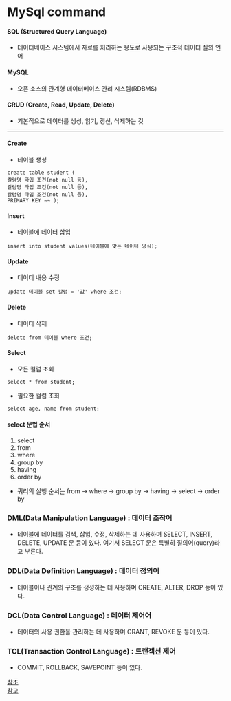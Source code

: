# MySql command
#### SQL (Structured Query Language)
- 데이터베이스 시스템에서 자료를 처리하는 용도로 사용되는 구조적 데이터 질의 언어
#### MySQL
- 오픈 소스의 관계형 데이터베이스 관리 시스템(RDBMS)
#### CRUD (Create, Read, Update, Delete)
- 기본적으로 데이터를 생성, 읽기, 갱신, 삭제하는 것
---
#### Create
- 테이블 생성
```
create table student (
칼럼명 타입 조건(not null 등),
칼럼명 타입 조건(not null 등),
칼럼명 타입 조건(not null 등),
PRIMARY KEY ~~ );
```
#### Insert
- 테이블에 데이터 삽입
```
insert into student values(테이블에 맞는 데이터 양식);
```
#### Update
- 데이터 내용 수정
```
update 테이블 set 칼럼 = '값' where 조건;
```
#### Delete
- 데이터 삭제
```
delete from 테이블 where 조건;
```
#### Select
- 모든 컬럼 조회
```
select * from student;
```
- 필요한 컬럼 조회
```
select age, name from student;
```
#### select 문법 순서
1. select
2. from
3. where
4. group by
5. having
6. order by
  
* 쿼리의 실행 순서는 from -> where -> group by -> having -> select -> order by

### DML(Data Manipulation Language) : 데이터 조작어
- 테이블에 데이터를 검색, 삽입, 수정, 삭제하는 데 사용하며 SELECT, INSERT, DELETE, UPDATE 문 등이 있다. 여기서 SELECT 문은 특별히 질의어(query)라고 부른다.

### DDL(Data Definition Language) : 데이터 정의어
- 테이블이나 관계의 구조를 생성하는 데 사용하며 CREATE, ALTER, DROP 등이 있다.

### DCL(Data Control Language) : 데이터 제어어 
- 데이터의 사용 권한을 관리하는 데 사용하며 GRANT, REVOKE 문 등이 있다.

### TCL(Transaction Control Language) : 트랜젝션 제어
- COMMIT, ROLLBACK, SAVEPOINT 등이 있다.

[참조](https://velog.io/@ygh7687/SQL-%EB%AC%B8%EB%B2%95-%EC%A0%95%EB%A6%AC#create/)  
[참고](https://pbj0812.tistory.com/156/)

